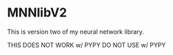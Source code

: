 # MNNlibV2

This is version two of my neural network library.

THIS DOES NOT WORK w/ PYPY DO NOT USE w/ PYPY